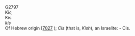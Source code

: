 <body>
  <p>G2797<br>  Κίς  <br> Kis  <br><i>kis </i><br>Of Hebrew origin [<a href="h7027.htm">7027</a> ); <i>Cis</i> (that is, <i>Kish</i>), an Israelite: - Cis.<br></p>
 </body>